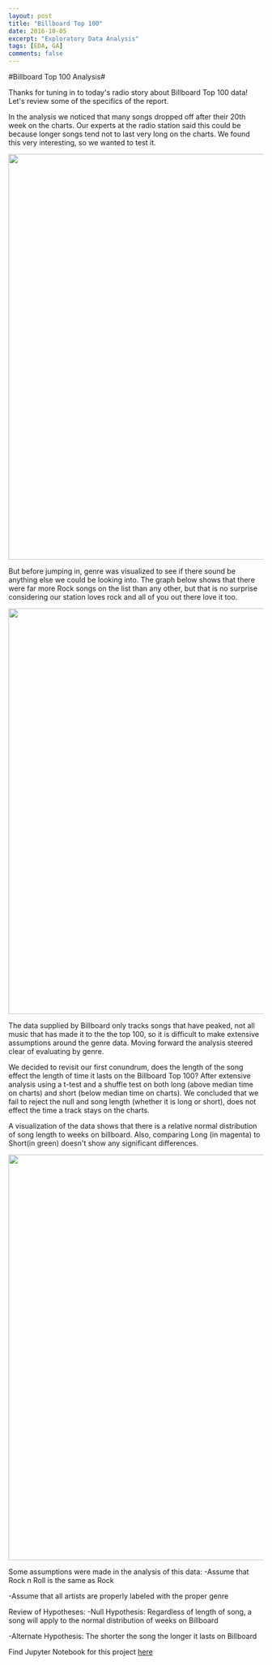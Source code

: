 ```yaml
---
layout: post
title: "Billboard Top 100"
date: 2016-10-05
excerpt: "Exploratory Data Analysis"
tags: [EDA, GA]
comments: false
---
```


#Billboard Top 100 Analysis#

Thanks for tuning in to today's radio story about Billboard Top 100 data! Let's review some of the specifics of the report. 

In the analysis we noticed that many songs dropped off after their 20th week on the charts. Our experts at the radio station said this could be because longer songs tend not to last very long on the charts. We found this very interesting, so we wanted to test it. 

<img src="http://i63.tinypic.com/xkx0cz.png" width="800">

But before jumping in, genre was visualized to see if there sound be anything else we could be looking into. The graph below shows that there were far more Rock songs on the list than any other, but that is no surprise considering our station loves rock and all of you out there love it too.

<img src="http://i66.tinypic.com/rumiat.png" width="800">

The data supplied by Billboard only tracks songs that have peaked, not all music that has made it to the the top 100, so it is difficult to make extensive assumptions around the genre data. Moving forward the analysis steered clear of evaluating by genre. 

We decided to revisit our first conundrum, does the length of the song effect the length of time it lasts on the Billboard Top 100? After extensive analysis using a t-test and a shuffle test on both long (above median time on charts) and short (below median time on charts). We concluded that we fail to reject the null and song length (whether it is long or short), does not effect the time a track stays on the charts. 

A visualization of the data shows that there is a relative normal distribution of song length to weeks on billboard. Also, comparing Long (in magenta) to Short(in green) doesn't show any significant differences. 

<img src="http://i65.tinypic.com/23ksrba.png" width="800">

Some assumptions were made in the analysis of this data:
-Assume that Rock n Roll is the same as Rock 

-Assume that all artists are properly labeled with the proper genre


Review of Hypotheses:
-Null Hypothesis: Regardless of length of song, a song will apply to the normal distribution of weeks on Billboard

-Alternate Hypothesis: The shorter the song the longer it lasts on Billboard

Find Jupyter Notebook for this project <a href="https://github.com/samjfalk/GA-DSI/blob/master/Projects/Project_2_sam_falk.ipynb">here</a>
